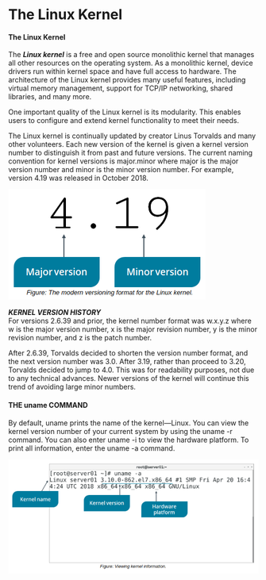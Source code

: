 # The Linux Kernel

#### The Linux Kernel

The **_Linux kernel_** is a free and open source monolithic kernel that manages all other resources on the operating system. As a monolithic kernel, device drivers run within kernel space and have full access to hardware. The architecture of the Linux kernel provides many useful features, including virtual memory management, support for TCP/IP networking, shared libraries, and many more.

One important quality of the Linux kernel is its modularity. This enables users to configure and extend kernel functionality to meet their needs.

The Linux kernel is continually updated by creator Linus Torvalds and many other volunteers. Each new version of the kernel is given a kernel version number to distinguish it from past and future versions. The current naming convention for kernel versions is major.minor where major is the major version number and minor is the minor version number. For example, version 4.19 was released in October 2018.

![](./img/kernelver.png)

**_KERNEL VERSION HISTORY_**  
For versions 2.6.39 and prior, the kernel number format was w.x.y.z where w is the major version number, x is the major revision number, y is the minor revision number, and z is the patch number.

After 2.6.39, Torvalds decided to shorten the version number format, and the next version number was 3.0. After 3.19, rather than proceed to 3.20, Torvalds decided to jump to 4.0. This was for readability purposes, not due to any technical advances. Newer versions of the kernel will continue this trend of avoiding large minor numbers.

#### THE uname COMMAND

By default, uname prints the name of the kernel—Linux. You can view the kernel version number of your current system by using the uname -r command. You can also enter uname -i to view the hardware platform. To print all information, enter the uname -a command.

![](./img/kernelver1.png)
